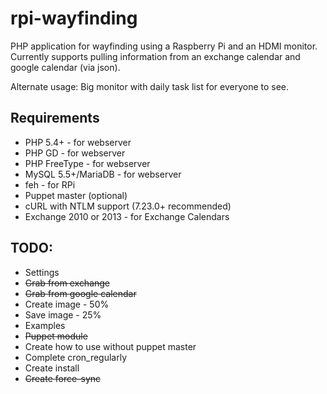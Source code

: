 rpi-wayfinding
==============

PHP application for wayfinding using a Raspberry Pi and an HDMI monitor. Currently supports pulling information from an exchange calendar and google calendar (via json).

Alternate usage: Big monitor with daily task list for everyone to see.

Requirements
-------------------------

 * PHP 5.4+ - for webserver
 * PHP GD - for webserver
 * PHP FreeType - for webserver
 * MySQL 5.5+/MariaDB - for webserver
 * feh - for RPi
 * Puppet master (optional)
 * cURL with NTLM support (7.23.0+ recommended)
 * Exchange 2010 or 2013 - for Exchange Calendars
 
TODO:
-------------------------

- Settings
- ~~Grab from exchange~~
- ~~Grab from google calendar~~
- Create image - 50%
- Save image - 25%
- Examples
- ~~Puppet module~~
- Create how to use without puppet master
- Complete cron_regularly
- Create install
- ~~Create force-sync~~
